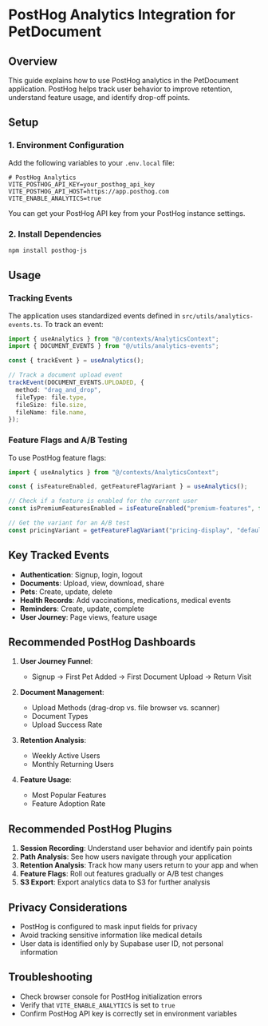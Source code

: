 # PostHog Analytics Integration for PetDocument

## Overview

This guide explains how to use PostHog analytics in the PetDocument application. PostHog helps track user behavior to improve retention, understand feature usage, and identify drop-off points.

## Setup

### 1. Environment Configuration

Add the following variables to your `.env.local` file:

```
# PostHog Analytics
VITE_POSTHOG_API_KEY=your_posthog_api_key
VITE_POSTHOG_API_HOST=https://app.posthog.com
VITE_ENABLE_ANALYTICS=true
```

You can get your PostHog API key from your PostHog instance settings.

### 2. Install Dependencies

```bash
npm install posthog-js
```

## Usage

### Tracking Events

The application uses standardized events defined in `src/utils/analytics-events.ts`. To track an event:

```typescript
import { useAnalytics } from "@/contexts/AnalyticsContext";
import { DOCUMENT_EVENTS } from "@/utils/analytics-events";

const { trackEvent } = useAnalytics();

// Track a document upload event
trackEvent(DOCUMENT_EVENTS.UPLOADED, {
  method: "drag_and_drop",
  fileType: file.type,
  fileSize: file.size,
  fileName: file.name,
});
```

### Feature Flags and A/B Testing

To use PostHog feature flags:

```typescript
import { useAnalytics } from "@/contexts/AnalyticsContext";

const { isFeatureEnabled, getFeatureFlagVariant } = useAnalytics();

// Check if a feature is enabled for the current user
const isPremiumFeaturesEnabled = isFeatureEnabled("premium-features", false);

// Get the variant for an A/B test
const pricingVariant = getFeatureFlagVariant("pricing-display", "default");
```

## Key Tracked Events

- **Authentication**: Signup, login, logout
- **Documents**: Upload, view, download, share
- **Pets**: Create, update, delete
- **Health Records**: Add vaccinations, medications, medical events
- **Reminders**: Create, update, complete
- **User Journey**: Page views, feature usage

## Recommended PostHog Dashboards

1. **User Journey Funnel**:

   - Signup → First Pet Added → First Document Upload → Return Visit

2. **Document Management**:

   - Upload Methods (drag-drop vs. file browser vs. scanner)
   - Document Types
   - Upload Success Rate

3. **Retention Analysis**:

   - Weekly Active Users
   - Monthly Returning Users

4. **Feature Usage**:
   - Most Popular Features
   - Feature Adoption Rate

## Recommended PostHog Plugins

1. **Session Recording**: Understand user behavior and identify pain points
2. **Path Analysis**: See how users navigate through your application
3. **Retention Analysis**: Track how many users return to your app and when
4. **Feature Flags**: Roll out features gradually or A/B test changes
5. **S3 Export**: Export analytics data to S3 for further analysis

## Privacy Considerations

- PostHog is configured to mask input fields for privacy
- Avoid tracking sensitive information like medical details
- User data is identified only by Supabase user ID, not personal information

## Troubleshooting

- Check browser console for PostHog initialization errors
- Verify that `VITE_ENABLE_ANALYTICS` is set to `true`
- Confirm PostHog API key is correctly set in environment variables
